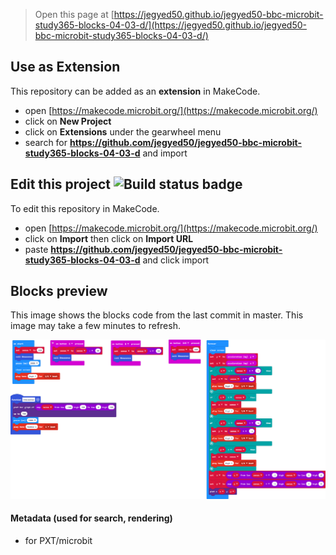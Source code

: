 
> Open this page at [https://jegyed50.github.io/jegyed50-bbc-microbit-study365-blocks-04-03-d/](https://jegyed50.github.io/jegyed50-bbc-microbit-study365-blocks-04-03-d/)

## Use as Extension

This repository can be added as an **extension** in MakeCode.

* open [https://makecode.microbit.org/](https://makecode.microbit.org/)
* click on **New Project**
* click on **Extensions** under the gearwheel menu
* search for **https://github.com/jegyed50/jegyed50-bbc-microbit-study365-blocks-04-03-d** and import

## Edit this project ![Build status badge](https://github.com/jegyed50/jegyed50-bbc-microbit-study365-blocks-04-03-d/workflows/MakeCode/badge.svg)

To edit this repository in MakeCode.

* open [https://makecode.microbit.org/](https://makecode.microbit.org/)
* click on **Import** then click on **Import URL**
* paste **https://github.com/jegyed50/jegyed50-bbc-microbit-study365-blocks-04-03-d** and click import

## Blocks preview

This image shows the blocks code from the last commit in master.
This image may take a few minutes to refresh.

![A rendered view of the blocks](https://github.com/jegyed50/jegyed50-bbc-microbit-study365-blocks-04-03-d/raw/master/.github/makecode/blocks.png)

#### Metadata (used for search, rendering)

* for PXT/microbit
<script src="https://makecode.com/gh-pages-embed.js"></script><script>makeCodeRender("{{ site.makecode.home_url }}", "{{ site.github.owner_name }}/{{ site.github.repository_name }}");</script>
